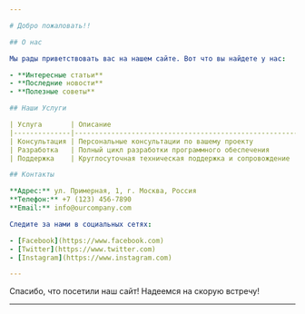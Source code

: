 ```yaml
---

# Добро пожаловать!!

## О нас

Мы рады приветствовать вас на нашем сайте. Вот что вы найдете у нас:

- **Интересные статьи**
- **Последние новости**
- **Полезные советы**

## Наши Услуги

| Услуга       | Описание                                               | Цена   |
|--------------|--------------------------------------------------------|--------|
| Консультация | Персональные консультации по вашему проекту            | $100   |
| Разработка   | Полный цикл разработки программного обеспечения         | $1000  |
| Поддержка    | Круглосуточная техническая поддержка и сопровождение   | $500   |

## Контакты

**Адрес:** ул. Примерная, 1, г. Москва, Россия  
**Телефон:** +7 (123) 456-7890  
**Email:** info@ourcompany.com  

Следите за нами в социальных сетях:

- [Facebook](https://www.facebook.com)
- [Twitter](https://www.twitter.com)
- [Instagram](https://www.instagram.com)

---
```


Спасибо, что посетили наш сайт! Надеемся на скорую встречу!

---
